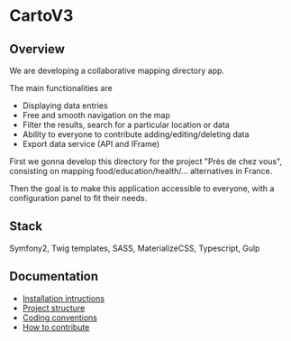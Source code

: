 CartoV3
=======

Overview
--------

We are developing a collaborative mapping directory app.

The main functionalities are
- Displaying data entries
- Free and smooth navigation on the map
- Filter the results, search for a particular location or data
- Ability to everyone to contribute adding/editing/deleting data
- Export data service (API and IFrame)

First we gonna  develop this directory for the project "Près de chez vous", consisting on mapping food/education/health/... alternatives in France.

Then the goal is to make this application accessible to everyone, with a configuration panel to fit their needs.

Stack
-----
Symfony2, Twig templates, SASS, MaterializeCSS, Typescript, Gulp

Documentation
-------------

- [Installation intructions](docs/installation.md)
- [Project structure](docs/project-structure.md)
- [Coding conventions](docs/coding-conventions.md)
- [How to contribute](docs/contributing.md)
